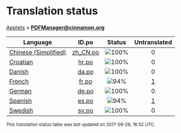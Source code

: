 # Translation status
[Applets](../../README.md) &#187; **PDFManager@cinnamon.org**

Language | ID.po | Status | Untranslated
---------|:--:|:------:|:-----------:
[Chinese (Simplified)](../../language-status/zh_CN.md) | [zh_CN.po](po/zh_CN.po) | ![100%](http://progressed.io/bar/100) | 0
[Croatian](../../language-status/hr.md) | [hr.po](po/hr.po) | ![100%](http://progressed.io/bar/100) | 0
[Danish](../../language-status/da.md) | [da.po](po/da.po) | ![100%](http://progressed.io/bar/100) | 0
[French](../../language-status/fr.md) | [fr.po](po/fr.po) | ![94%](http://progressed.io/bar/94) | [1](untranslated-po/fr.md)
[German](../../language-status/de.md) | [de.po](po/de.po) | ![100%](http://progressed.io/bar/100) | 0
[Spanish](../../language-status/es.md) | [es.po](po/es.po) | ![94%](http://progressed.io/bar/94) | [1](untranslated-po/es.md)
[Swedish](../../language-status/sv.md) | [sv.po](po/sv.po) | ![100%](http://progressed.io/bar/100) | 0

<sup>This translation status table was last updated on 2017-09-28, 16:52 UTC.</sup>

